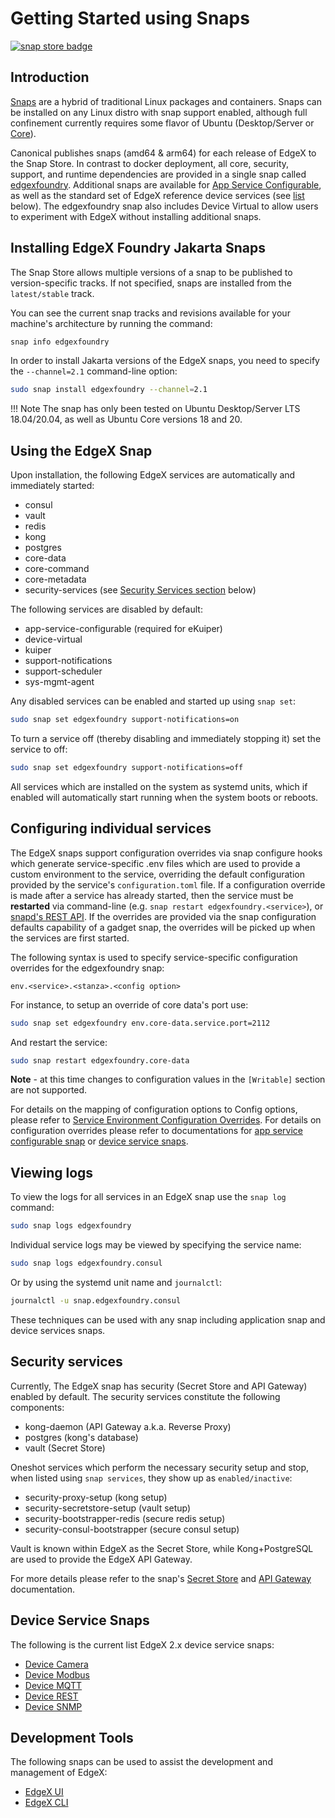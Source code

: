 # Getting Started using Snaps

[![snap store badge](https://raw.githubusercontent.com/snapcore/snap-store-badges/master/EN/%5BEN%5D-snap-store-black-uneditable.png)](https://snapcraft.io/edgexfoundry)


## Introduction

[Snaps](https://snapcraft.io/docs) are a hybrid of traditional Linux packages and containers. Snaps can be installed on any
Linux distro with snap support enabled, although full confinement currently requires some flavor of Ubuntu (Desktop/Server
or [Core](https://ubuntu.com/core/docs)).

Canonical publishes snaps (amd64 & arm64) for each release of EdgeX to the Snap Store. In contrast to docker deployment, all core,
security, support, and runtime dependencies are provided in a single snap called [edgexfoundry](https://snapcraft.io/edgexfoundry).
Additional snaps are available for [App Service Configurable](https://snapcraft.io/edgex-app-service-configurable), as well as the
standard set of EdgeX reference device services (see [list](#device-service-snaps) below). The edgexfoundry snap also includes Device Virtual to allow users
to experiment with EdgeX without installing additional snaps.

## Installing EdgeX Foundry Jakarta Snaps

The Snap Store allows multiple versions of a snap to be published to version-specific tracks. If not specified, snaps are installed
from the `latest/stable` track. 

You can see the current snap tracks and revisions available for your machine's architecture by running the command:

```bash
snap info edgexfoundry
```

In order to install Jakarta versions of the EdgeX snaps, you need to specify the `--channel=2.1` command-line option:

```bash
sudo snap install edgexfoundry --channel=2.1
```

!!! Note
    The snap has only been tested on Ubuntu Desktop/Server LTS 18.04/20.04, as well as Ubuntu Core versions 18 and 20.

## Using the EdgeX Snap

Upon installation, the following EdgeX services are automatically and immediately started:

- consul
- vault
- redis
- kong
- postgres
- core-data
- core-command
- core-metadata
- security-services (see [Security Services section](#security-services) below)

The following services are disabled by default:

- app-service-configurable (required for eKuiper)
- device-virtual
- kuiper
- support-notifications
- support-scheduler
- sys-mgmt-agent

Any disabled services can be enabled and started up using `snap set`:

```bash
sudo snap set edgexfoundry support-notifications=on
```

To turn a service off (thereby disabling and immediately stopping it) set the service to off:

```bash
sudo snap set edgexfoundry support-notifications=off
```

All services which are installed on the system as systemd units, which if enabled will automatically start running when the system boots or reboots.

## Configuring individual services
The EdgeX snaps support configuration overrides via snap configure hooks which generate service-specific .env files which are used to
provide a custom environment to the service, overriding the default configuration provided by the service's `configuration.toml`
file. If a configuration override is made after a service has already started, then the service must be **restarted** via command-line
(e.g. `snap restart edgexfoundry.<service>`), or [snapd's REST API](https://snapcraft.io/docs/snapd-api). If the overrides are provided via the snap configuration defaults
capability of a gadget snap, the overrides will be picked up when the services are first started.

The following syntax is used to specify service-specific configuration overrides for the edgexfoundry snap:

```
env.<service>.<stanza>.<config option>
```

For instance, to setup an override of core data's port use:

```bash
sudo snap set edgexfoundry env.core-data.service.port=2112
```

And restart the service:

```bash 
sudo snap restart edgexfoundry.core-data
```

**Note** - at this time changes to configuration values in the `[Writable]` section are not supported.

For details on the mapping of configuration options to Config options, please refer to [Service Environment Configuration Overrides](https://github.com/edgexfoundry/edgex-go/blob/main/snap/README.md#configuration-overrides). 
For details on configuration overrides please refer to documentations for [app service configurable snap](https://github.com/edgexfoundry/app-service-configurable/blob/main/snap/README.md#using-the-edgex-app-service-configurable-snap) or [device service snaps](#device-service-snaps).

## Viewing logs
To view the logs for all services in an EdgeX snap use the `snap log` command:

```bash
sudo snap logs edgexfoundry
```

Individual service logs may be viewed by specifying the service name:

```bash
sudo snap logs edgexfoundry.consul
```

Or by using the systemd unit name and `journalctl`:

```bash
journalctl -u snap.edgexfoundry.consul
```

These techniques can be used with any snap including application snap and device services snaps.

## Security services

Currently, The EdgeX snap has security (Secret Store and API Gateway) enabled by default. The security services constitute the following components:

- kong-daemon (API Gateway a.k.a. Reverse Proxy)
- postgres (kong's database)
- vault (Secret Store)

Oneshot services which perform the necessary security setup and stop, when listed using `snap services`, they show up as `enabled/inactive`:

- security-proxy-setup (kong setup)
- security-secretstore-setup (vault setup)
- security-bootstrapper-redis (secure redis setup)
- security-consul-bootstrapper (secure consul setup)

Vault is known within EdgeX as the Secret Store, while Kong+PostgreSQL are used to provide the EdgeX API Gateway.

For more details please refer to the snap's [Secret Store](https://github.com/edgexfoundry/edgex-go/blob/main/snap/README.md#secret-store) and [API Gateway](https://github.com/edgexfoundry/edgex-go/blob/main/snap/README.md#api-gateway) documentation.

## Device Service Snaps
The following is the current list EdgeX 2.x device service snaps:

  * [Device Camera](https://snapcraft.io/edgex-device-camera)
  * [Device Modbus](https://snapcraft.io/edgex-device-modbus)
  * [Device MQTT](https://snapcraft.io/edgex-device-mqtt)
  * [Device REST](https://snapcraft.io/edgex-device-rest)
  * [Device SNMP](https://snapcraft.io/edgex-device-snmp)

## Development Tools
The following snaps can be used to assist the development and management of EdgeX:

  * [EdgeX UI](https://snapcraft.io/edgex-ui)
  * [EdgeX CLI](https://snapcraft.io/edgex-cli)

